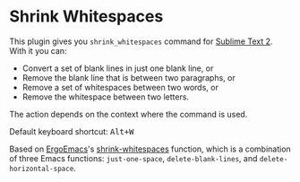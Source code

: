 # Shrink Whitespaces

This plugin gives you `shrink_whitespaces` command for [Sublime Text 2](http://www.sublimetext.com/). With it you can:
* Convert a set of blank lines in just one blank line, or
* Remove the blank line that is between two paragraphs, or
* Remove a set of whitespaces between two words, or
* Remove the whitespace between two letters.

The action depends on the context where the command is used.

Default keyboard shortcut: <kbd>Alt+W</kbd>

Based on [ErgoEmacs](http://www.ergoemacs.org/)'s [shrink-whitespaces](http://code.google.com/p/ergoemacs/issues/detail?id=13) function, which is a combination of three Emacs functions: `just-one-space`, `delete-blank-lines`, and `delete-horizontal-space`.
